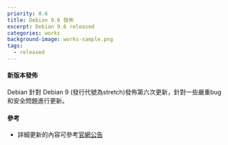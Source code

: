 ```yaml
---
priority: 0.6
title: Debian 9.6 發佈
excerpt: Debian 9.6 released
categories: works
background-image: works-sample.png
tags:
  - released
---
```


#### 新版本發佈
Debian 針對 Debian 9 (發行代號為stretch)發佈第六次更新，針對一些嚴重bug和安全問題進行更新。

#### 參考
- 詳細更新的內容可參考[官網公告](https://www.debian.org/News/2018/20181110)
